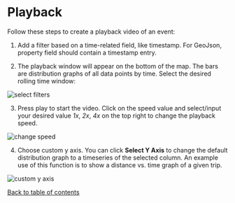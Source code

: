 # Playback

Follow these steps to create a playback video of an event:

1. Add a filter based on a time-related field, like timestamp. For GeoJson, property field should contain a timestamp entry.

2. The playback window will appear on the bottom of the map. The bars are distribution graphs of all data points by time. Select the desired rolling time window:

![select filters](https://d1a3f4spazzrp4.cloudfront.net/kepler.gl/documentation/h-playback-1.png 'select filters')

3. Press play to start the video. Click on the speed value and select/input your desired value _1x_, _2x_, _4x_ on the top right to change the playback speed.

![change speed](https://d1a3f4spazzrp4.cloudfront.net/kepler.gl/documentation/h-playback-2.gif 'select filters')

4. Choose custom y axis. You can click **Select Y Axis** to change the default distribution graph to a timeseries of the selected column. An example use of this function is to show a distance vs. time graph of a given trip.

![custom y axis](https://d1a3f4spazzrp4.cloudfront.net/kepler.gl/documentation/h-playback-3.png 'select filters')

[Back to table of contents](README.md)
